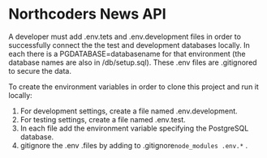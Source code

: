 # Northcoders News API

A developer must add .env.tets and .env.development files in order to successfully connect the the test and development databases locally. In each there is a PGDATABASE=databasename for that environment (the database names are also in /db/setup.sql). These .env files are .gitignored to secure the data.

To create the environment variables in order to clone this project and run it locally:

1. For development settings, create a file named .env.development.
2. For testing settings, create a file named .env.test.
3. In each file add the environment variable specifying the PostgreSQL database.
4. gitignore the .env .files by adding to .gitignore`node_modules
.env.*` .
